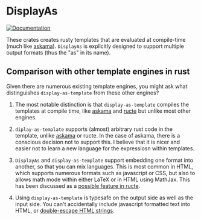# DisplayAs

[![Documentation](https://docs.rs/display-as/badge.svg)](https://docs.rs/display-as)

These crates creates rusty templates that are evaluated at
compile-time (much like [askama](https://docs.rs/askama)).
`DisplayAs` is explicitly designed to support multiple output formats
(thus the "as" in its name).

## Comparison with other template engines in rust

Given there are numerous existing template engines, you might ask what
distinguishes `display-as-template` from these other engines?

1. The most notable distinction is that `display-as-template`
   compiles the templates at compile time, like
   [askama](https://docs.rs/askama) and
   [ructe](https://crates.io/crates/ructe) but unlike most other
   engines.

2. `diplay-as-template` supports (almost) arbitrary rust code in the
   template, unlike [askama](https://github.com/djc/askama/issues/95)
   or ructe.  In the case of askama, there is a conscious decision not
   to support this.  I believe that it is nicer and easier not to
   learn a new language for the expressiosn within templates.

3. `DisplayAs` and `display-as-template` support embedding one format
   into another, so that you can mix languages.  This is most common
   in HTML, which supports numerous formats such as javascript or CSS,
   but also to allows math mode within either LaTeX or in HTML using
   MathJax.  This has been discussed as a
   [possible feature in ructe](https://github.com/kaj/ructe/issues/1).

4. Using `display-as-template` is typesafe on the output side as well
   as the input side.  You can't accidentally include javascript
   formatted text into HTML, or
   [double-escape HTML strings](https://github.com/djc/askama/issues/108).
   
